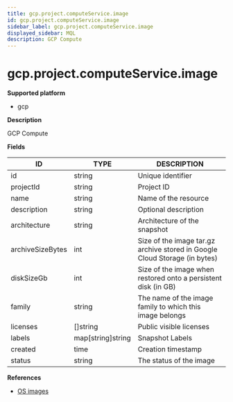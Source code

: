 ```yaml
---
title: gcp.project.computeService.image
id: gcp.project.computeService.image
sidebar_label: gcp.project.computeService.image
displayed_sidebar: MQL
description: GCP Compute
---
```


# gcp.project.computeService.image

**Supported platform**

- gcp

**Description**

GCP Compute

**Fields**

| ID               | TYPE              | DESCRIPTION                                                                |
| ---------------- | ----------------- | -------------------------------------------------------------------------- |
| id               | string            | Unique identifier                                                          |
| projectId        | string            | Project ID                                                                 |
| name             | string            | Name of the resource                                                       |
| description      | string            | Optional description                                                       |
| architecture     | string            | Architecture of the snapshot                                               |
| archiveSizeBytes | int               | Size of the image tar.gz archive stored in Google Cloud Storage (in bytes) |
| diskSizeGb       | int               | Size of the image when restored onto a persistent disk (in GB)             |
| family           | string            | The name of the image family to which this image belongs                   |
| licenses         | &#91;&#93;string  | Public visible licenses                                                    |
| labels           | map[string]string | Snapshot Labels                                                            |
| created          | time              | Creation timestamp                                                         |
| status           | string            | The status of the image                                                    |

**References**

- [OS images](https://cloud.google.com/compute/docs/images)
